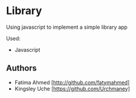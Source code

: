# Library
Using javascript to implement a simple library app

Used:
- Javascript

## Authors

- Fatima Ahmed [http://github.com/fatymahmed]
- Kingsley Uche [https://github.com/Urchmaney]

